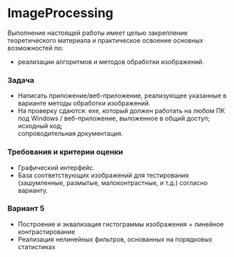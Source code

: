 # ImageProcessing

Выполнение настоящей работы имеет целью закрепление теоретического материала и практическое освоение основных возможностей по:<br>
* реализации алгоритмов и методов обработки изображений.

### Задача<br>
* Написать приложение/веб-приложение, реализующее указанные в варианте методы обработки изображений.<br>
* На проверку сдаются: exe, который должен работать на любом ПК под Windows / веб-приложение, выложенное в общий доступ; исходный код;<br>
сопроводительная документация.

### Требования и критерии оценки<br>
* Графический интерфейс.<br>
* База соответствующих изображений для тестирования (зашумленные, размытые, малоконтрастные, и т.д.) согласно варианту.

### Вариант 5
* Построение и эквализация гистограммы изображения + линейное контрастирование<br>
* Реализация нелинейных фильтров, основанных на порядковых статистиках
